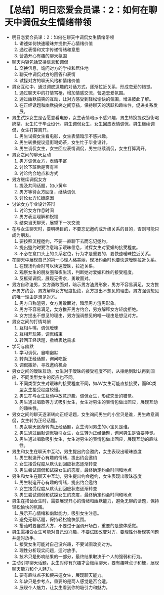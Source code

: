 # 【总结】明日恋爱会员课：2：如何在聊天中调侃女生情绪带领

-   明日恋爱会员课：2：如何在聊天中调侃女生情绪带领
    1.  讲述如何快速暧昧并提供开心情绪价值
    2.  通过表情和文字传递情绪和意思
    3.  营造开心有趣的聊天氛围
-   聊天内容包括交换信息和调侃
    1.  交换信息，询问对方的学校和居住地
    2.  聊天中调侃对方的回答和表情
    3.  试探对方的聊天风格和情绪价值
-   男女互动中，通过调皮逗趣的对话方式，逐渐拉近关系，形成恋爱的错觉。
    1.  通过聊天中的打情骂枪，增加情感交流，营造恋爱氛围。
    2.  透过幽默搞笑的互动，让对方感受到轻松愉快的氛围，增进彼此了解。
    3.  在正经话题和幽默搞笑之间穿插，保持聊天的活跃和趣味性，促进关系发展。
-   男生试探女生是否愿意看电影，女生表情暗示不感兴趣，男生转换提议逛街喝奶茶，女生忙于毕业设计。男生调侃女生，女生回应表情调侃，男生继续调侃，女生打算离开。
    1.  男生试探女生看电影，女生表情暗示不感兴趣。
    2.  男生转换提议逛街喝奶茶，女生忙于毕业设计。
    3.  男生调侃女生，女生回应表情调侃，男生继续调侃，女生打算离开。
-   男女之间的聊天互动
    1.  男方调侃女方，表情丰富
    2.  讨论下班后是否有空
    3.  讨论约会地点和方式
-   男方继续调侃女方
    1.  提及共同话题，如小黄车
    2.  男方等待女方回复，继续调侃
    3.  讨论女方忙碌原因
-   讨论女方毕业设计答辩
    1.  讨论女方作息时间
    2.  男方表达理解和祝福
    3.  结束当天聊天，展望下一次交流
-   在与女生聊天时，要明确目的，不要忘记邀约或升级关系的目的，否则可能只成为朋友。
    1.  要按照流程邀约，不要一直聊下去而忘记邀约。
    2.  提出邀约时要注意暗示暧昧信息，试探女生对爱媚的接受程度。
    3.  不必在意口头上的关系定位，行为才是重要的，要快速暧昧拉近关系。
-   在聊天中展现自己的第一心理人格美丽，现场约会时也要快速暧昧拉近关系。
    1.  在现场约会时可以快速暧昧，拉近关系。
    2.  观察女生的朋友圈和夜生活，判断她对爱媚和性的接受程度。
    3.  反框架调侃，展现无需求，勇敢面对。
-   男方自称渣男，女方勇敢面对，暗示男方渣男形象，男方不容易满足，女方推开男方约会，男方解释女方轻度拒绝，女方提出不想见的理由，男方强调想见的唯一理由是想见对方。
    1.  男方自称渣男，女方勇敢面对，暗示男方渣男形象。
    2.  男方不容易满足，女方推开男方约会，男方解释女方轻度拒绝。
    3.  女方提出不想见的理由，男方强调想见的唯一理由是想见对方。
-   男女之间的打情骂俏
    1.  互相斗嘴，调侃暧昧
    2.  互相开玩笑，调侃结束
    3.  转回正经话题，撒娇表达需求
-   学习与幽默
    1.  学习调侃，自嘲幽默
    2.  转向正经话题，询问吃饭
    3.  调侃撒娇，寻找邀约机会
-   男女之间的暧昧互动，女生对于暧昧的接受程度不同，从拒绝到默认再到回应，不同类型女生的反应也不同。
    1.  不同类型女生对暧昧的接受程度不同，如AV女生可能直接接受，而BC类型女生接受程度较慢。
    2.  男生在与女生互动中故意逗趣，调侃女生，形成恋爱的错觉。
    3.  男生通过唱歌等方式吸引女生，女生对男生的表情包做出回应，展现互动的趣味性。
-   男女之间的聊天逐渐转向正经话题，女生询问男生的小宝贝是谁，男生故意调侃，女生转为正经话题。
    1.  男女聊天逐渐转向正经话题，女生询问男生的小宝贝是谁。
    2.  男生通过幽默调侃吸引女生，女生转为正经话题，询问男生是否要睡觉。
    3.  男生通过唱歌吸引女生，女生对男生的表情包做出回应，展现互动的趣味性。
-   男生和女生在聊天中互动，男生提出约会邀约，女生表现出暧昧态度
    1.  男生制造开心有趣的情绪，提出约会邀约
    2.  女生接受程度从默认到回应状态逐渐转变
    3.  男生尝试调侃和试探女生的态度，最终确定约会时间和地点
-   男生和女生在聊天中互动，男生提出约会邀约，女生表现出暧昧态度
    1.  男生制造开心有趣的情绪，提出约会邀约
    2.  女生接受程度从默认到回应状态逐渐转变
    3.  男生尝试调侃和试探女生的态度，最终确定约会时间和地点
-   男生在搭讪女生时，需要展现开心的情绪和幽默能力，避免无聊的话题，保持轻松愉快的氛围。
    1.  展示开心情绪和幽默能力，吸引女生注意。
    2.  避免无聊话题，保持轻松愉快氛围。
    3.  搭讪时要自然大方，不要过于强调开场白，重要的是整体感觉。
-   男生需接受女生可能对自己没兴趣，不要试图改变对方，要理性分析现实问题并适时放手。
    1.  接受女生可能对自己没兴趣，不要试图改变对方。
    2.  理性分析现实问题，适时放手。
    3.  技术只是影响结果的一部分，最终结果取决于个人的强弱和行为。
-   主动引导聊天话题，女生对你有兴趣才会继续聊天，要有趣味点子和梗，展现聊天能力和个人魅力。
    1.  要有趣味点子和梗来逗女生，展现聊天能力。
    2.  年龄只是参考点，重要的是两人感觉是否合适。
    3.  展现个人魅力，让女生看到你的吸引力和魅力。